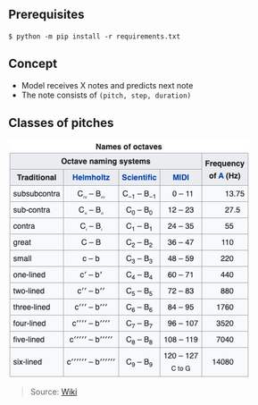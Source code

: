 ## Prerequisites
```
$ python -m pip install -r requirements.txt
```

## Concept
* Model receives X notes and predicts next note
* The note consists of `(pitch, step, duration)`

## Classes of pitches
![classes_of_pitches](img/pitches.png)
> Source: [Wiki](https://en.wikipedia.org/wiki/Musical_note)
